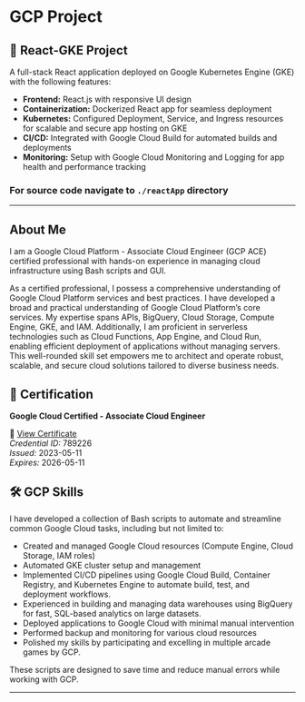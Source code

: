 # GCP Project

## 🚀 React-GKE Project

A full-stack React application deployed on Google Kubernetes Engine (GKE) with the following features:

- **Frontend:** React.js with responsive UI design
- **Containerization:** Dockerized React app for seamless deployment
- **Kubernetes:** Configured Deployment, Service, and Ingress resources for scalable and secure app hosting on GKE
- **CI/CD:** Integrated with Google Cloud Build for automated builds and deployments
- **Monitoring:** Setup with Google Cloud Monitoring and Logging for app health and performance tracking

### For source code navigate to `./reactApp` directory

---

## About Me
I am a Google Cloud Platform - Associate Cloud Engineer (GCP ACE) certified professional with hands-on experience in managing cloud infrastructure using Bash scripts and GUI. 

As a certified professional, I possess a comprehensive understanding of Google Cloud Platform services and best practices. I have developed a broad and practical understanding of Google Cloud Platform’s core services. My expertise spans APIs, BigQuery, Cloud Storage, Compute Engine, GKE, and IAM. Additionally, I am proficient in serverless technologies such as Cloud Functions, App Engine, and Cloud Run, enabling efficient deployment of applications without managing servers. This well-rounded skill set empowers me to architect and operate robust, scalable, and secure cloud solutions tailored to diverse business needs.


## 📜 Certification

**Google Cloud Certified - Associate Cloud Engineer**  

🔗 [View Certificate](https://google.accredible.com/1b58e7a9-946b-4f84-8862-072f81da98fd)  
*Credential ID:* 789226  
*Issued:* 2023-05-11  
*Expires:* 2026-05-11 



## 🛠️ GCP Skills

I have developed a collection of Bash scripts to automate and streamline common Google Cloud tasks, including but not limited to:

- Created and managed Google Cloud resources (Compute Engine, Cloud Storage, IAM roles)
- Automated GKE cluster setup and management
- Implemented CI/CD pipelines using Google Cloud Build, Container Registry, and Kubernetes Engine to automate build, test, and deployment workflows.
- Experienced in building and managing data warehouses using BigQuery for fast, SQL-based analytics on large datasets.
- Deployed applications to Google Cloud with minimal manual intervention
- Performed backup and monitoring for various cloud resources
- Polished my skills by participating and excelling in multiple arcade games by GCP.

These scripts are designed to save time and reduce manual errors while working with GCP.

---
